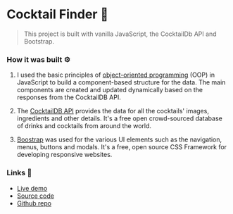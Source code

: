 # Cocktail Finder 🍹

> This project is built with vanilla JavaScript, the CocktailDb API and Bootstrap.

### How it was built ⚙️
1. I used the basic principles of [object-oriented programming](https://developer.mozilla.org/en-US/docs/Learn/JavaScript/Objects/Object-oriented_programming) (OOP) in JavaScript to build a component-based structure for the data. The main components are created and updated dynamically based on the responses from the CocktailDB API.

2. The [CocktailDB API](https://www.thecocktaildb.com/api.php) provides the data for all the cocktails' images, ingredients and other details. It's a free open crowd-sourced database of drinks and cocktails from around the world.

3. [Boostrap](https://getbootstrap.com/) was used for the various UI elements such as the navigation, menus, buttons and modals. It's a free, open source CSS Framework for developing responsive websites.

### Links 🔗 
- [Live demo](https://js-cocktailsdb-api.rolandjlevy.repl.co/)
- [Source code](https://replit.com/@RolandJLevy/js-cocktailsdb-api)
- [Github repo](https://github.com/rolandjlevy/js-cocktailsdb-api)